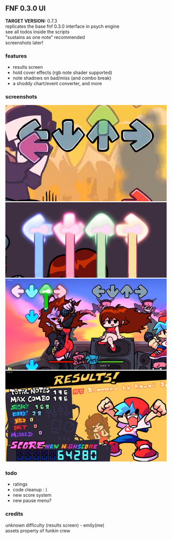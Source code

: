 ## FNF 0.3.0 UI
**TARGET VERSION:** 0.7.3<br>
replicates the base fnf 0.3.0 interface in psych engine<br>
see all todos inside the scripts<br>
"sustains as one note" recommended<br>
screenshots later!

### features
- results screen
- hold cover effects (rgb note shader supported)
- note shadows on bad/miss (and combo break)
- a shoddy chart/event converter,
and more

### screenshots
![bad note shadows](screens/bad_notes.png)
![hold covers on custom note colors](screens/hold_covers.png)
![full ui](screens/ui_full.png)
![results screen](screens/results_screen.png)

### todo
- ratings
- code cleanup : )
- new score system
- new pause menu?

### credits
unknown difficulty (results screen) - emily(me)<br>
assets property of funkin crew